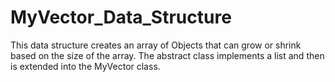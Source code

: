 # MyVector_Data_Structure
This data structure creates an array of Objects that can grow or shrink based on the size of the array. 
The abstract class implements a list and then is extended into the MyVector class.

